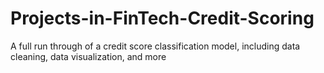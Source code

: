 # Projects-in-FinTech-Credit-Scoring
A full run through of a credit score classification model, including data cleaning, data visualization, and more
